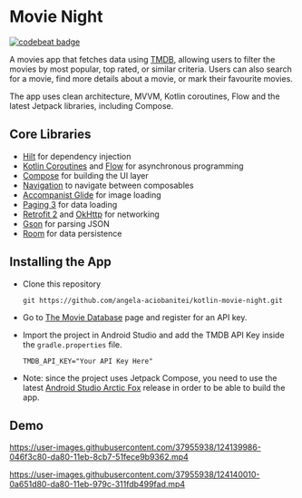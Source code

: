 # Movie Night

[![codebeat badge](https://codebeat.co/badges/7fac844a-b554-4704-a686-7195c889e845)](https://codebeat.co/projects/github-com-angela-aciobanitei-kotlin-movie-night-master)

A movies app that fetches data using [TMDB](https://www.themoviedb.org/documentation/api?language=en-US), allowing users to filter the movies by most popular, top rated, or similar criteria. Users can also search for a movie, find more details about a movie, or mark their favourite movies.

The app uses clean architecture, MVVM, Kotlin coroutines, Flow and the latest Jetpack libraries, including Compose.

## Core Libraries
*   [Hilt](https://dagger.dev/hilt/) for dependency injection
*   [Kotlin Coroutines](https://kotlinlang.org/docs/coroutines-overview.html) and [Flow](https://kotlin.github.io/kotlinx.coroutines/kotlinx-coroutines-core/kotlinx.coroutines.flow/-flow/) for asynchronous programming
*   [Compose](https://developer.android.com/jetpack/compose/documentation) for building the UI layer
*   [Navigation](https://developer.android.com/jetpack/compose/navigation) to navigate between composables
*   [Accompanist Glide](https://google.github.io/accompanist/glide/) for image loading
*   [Paging 3](https://developer.android.com/topic/libraries/architecture/paging/v3-overview) for data loading
*   [Retrofit 2](https://github.com/square/retrofit) and [OkHttp](https://github.com/square/okhttp) for networking
*   [Gson](https://github.com/google/gson) for parsing JSON
*   [Room](https://developer.android.com/topic/libraries/architecture/room) for data persistence 
  

## Installing the App

*   Clone this repository
    ```
    git https://github.com/angela-aciobanitei/kotlin-movie-night.git
    ```
*   Go to [The Movie Database](https://developers.themoviedb.org/3/getting-started/introduction) page and register for an API key.
*   Import the project in Android Studio and add the TMDB API Key inside the `gradle.properties` file.

    ```
    TMDB_API_KEY="Your API Key Here"
    ```
    
*   Note: since the project uses Jetpack Compose, you need to use the latest [Android Studio Arctic Fox](https://developer.android.com/studio/preview) release in order to be able to build the app.

## Demo

https://user-images.githubusercontent.com/37955938/124139986-046f3c80-da80-11eb-8cb7-51fece9b9362.mp4

https://user-images.githubusercontent.com/37955938/124140010-0a651d80-da80-11eb-979c-311fdb499fad.mp4
